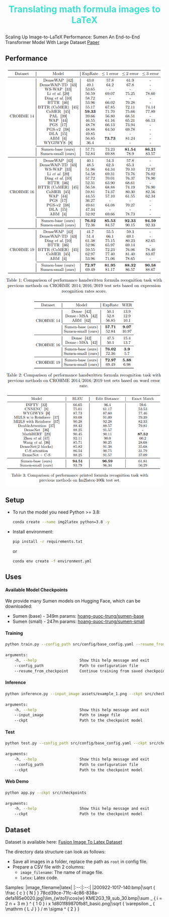 # <font color="turquoise"> <p style="text-align:center"> Translating math formula images to LaTeX </p> </font>


Scaling Up Image-to-LaTeX Performance: Sumen An End-to-End Transformer Model With Large Dataset [Paper](assets/Scaling_Up_Image_to_LaTeX_Performance__Sumen_An_End_to_End_Transformer_Model_With_Large_Dataset.pdf)

## Performance

![](assets/table_result_1.png)
![](assets/table_result_2.png)
![](assets/table_result_3.png)




## Setup

- To run the model you need Python >= 3.8:
    ```bash
    conda create --name img2latex python=3.8 -y
    ```

- Install environment:
    ```bash
    pip install -r requirements.txt
    ```
    or
    ```bash
    conda env create -f environment.yml
    ```
    

## Uses


#### Available Model Checkpoints
We provide many Sumen models on Hugging Face, which can be downloaded:
- Sumen (base) - 349m params: [hoang-quoc-trung/sumen-base](https://huggingface.co/hoang-quoc-trung/sumen-base)
- Sumen (small) - 247m params: [hoang-quoc-trung/sumen-small](https://huggingface.co/hoang-quoc-trung/sumen-small)


#### Training
```bash
python train.py --config_path src/config/base_config.yaml --resume_from_checkpoint true

arguments:
    -h, --help                   Show this help message and exit
    --config_path                Path to configuration file
    --resume_from_checkpoint     Continue training from saved checkpoint (true/false)
```

#### Inference
```bash
python inference.py --input_image assets/example_1.png --ckpt src/checkpoints

arguments:
    -h, --help                   Show this help message and exit
    --input_image                Path to image file
    --ckpt                       Path to the checkpoint model
```

#### Test
```bash
python test.py --config_path src/config/base_config.yaml --ckpt src/checkpoints

arguments:
    -h, --help                   Show this help message and exit
    --config_path                Path to configuration file
    --ckpt                       Path to the checkpoint model
```

#### Web Demo
```bash
python app.py --ckpt src/checkpoints

arguments:
    -h, --help                   Show this help message and exit
    --ckpt                       Path to the checkpoint model
```

## Dataset

Dataset is available here: [Fusion Image To Latex Dataset](https://www.kaggle.com/datasets/hongtrung/image-to-latex-dataset)

The directory data structure can look as follows:
* Save all images in a folder, replace the path as `root` in config file.
* Prepare a CSV file with 2 columns:
    * `image_filename`: The name of image file.
    * `latex`: Latex code.

Samples:
|image_filename|latex|
|:--:|:--:|
|200922-1017-140.bmp|\sqrt { \frac { c } { N } }
78cd39ce-71fc-4c86-838a-defa185e0020.jpg|\lim_{w\to1}\cos{w}
KME2G3_19_sub_30.bmp|\sum _ { i = 2 n + 3 m } ^ { 1 0 } i x
1d801f89870fb81_basic.png|\sqrt { \varepsilon _ { \mathrm { L J } } / m \sigma ^ { 2 } }